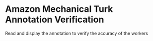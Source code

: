 # Amazon Mechanical Turk Annotation Verification
Read and display the annotation to verify the accuracy of the workers
